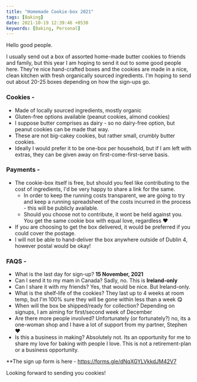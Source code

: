 ```yaml
---
title: "Homemade Cookie-box 2021"
tags: [Baking]
date: 2021-10-19 12:39:46 +0530
keywords: [Baking, Personal]
---
```


Hello good people.

I usually send out a box of assorted home-made butter cookies to friends and family, but this year I am hoping to send it out to some good people here. 
They're nice hand-crafted boxes and the cookies are made in a nice, clean kitchen with fresh organically sourced ingredients. I'm hoping to send out about 20-25 boxes depending on how the sign-ups go.

### Cookies -
* Made of locally sourced ingredients, mostly organic
* Gluten-free options available (peanut cookies, almond cookies)
* I suppose butter comprises as dairy - so no dairy-free option, but peanut cookies can be made that way.
* These are not big-cakey cookies, but rather small, crumbly butter cookies.
* Ideally I would prefer it to be one-box per household, but if I am left with extras, they can be given away on first-come-first-serve basis.

### Payments -
* The cookie-box itself is free, but should you feel like contributing to the cost of ingredients, I'd be very happy to share a link for the same.
  * In order to keep the running costs transparent, we are going to try and keep a running spreadsheet of the costs incurred in the process - this will be publicly available.
  * Should you choose not to contribute, it wont be held against you. You get the same cookie box with equal love, regardless :heart:
* If you are choosing to get the box delivered, it would be preferred if you could cover the postage.
* I will not be able to hand-deliver the box anywhere outside of Dublin 4, however postal would be okay!

### FAQS -
* What is the last day for sign-up? **15 November, 2021**
* Can I send it to my mam in Canada? Sadly, no. This is **Ireland-only**
* Can I share it with my friends? Yes, that would be nice. But Ireland-only.
* What is the shelf-life of the cookies? They last up to 4 weeks at room temp, but I'm 100% sure they will be gone within less than a week 😋
* When will the box be shipped/ready for collection? Depending on signups, I am aiming for first/second week of December
* Are there more people involved? Unfortunately (or fortunately?) no, its a one-woman shop and I have a lot of support from my partner, Stephen ❤️
* Is this a business in making? Absolutely not. Its an opportunity for me to share my love for baking with people I love. This is not a retirement-plan or a business opportunity.

**The sign up form is here - https://forms.gle/dNqXGYLVkkdJM42V7

Looking forward to sending you cookies! 
